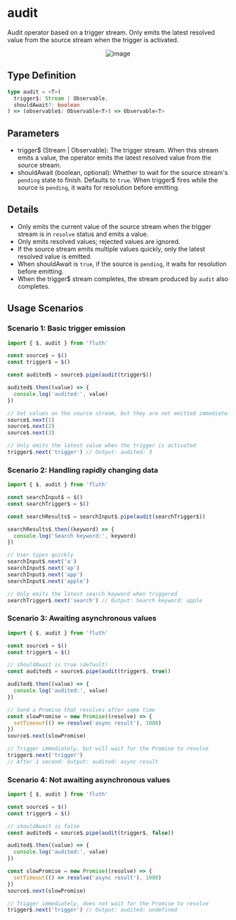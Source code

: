 # audit

Audit operator based on a trigger stream. Only emits the latest resolved value from the source stream when the trigger is activated.

<div style="display: flex; justify-content: center">
  <img src="/audit.drawio.svg" alt="image" >
</div>

## Type Definition

```typescript
type audit = <T>(
  trigger$: Stream | Observable,
  shouldAwait?: boolean
) => (observable$: Observable<T>) => Observable<T>
```

## Parameters

- trigger$ (Stream | Observable): The trigger stream. When this stream emits a value, the operator emits the latest resolved value from the source stream.
- shouldAwait (boolean, optional): Whether to wait for the source stream's `pending` state to finish. Defaults to `true`. When trigger$ fires while the source is `pending`, it waits for resolution before emitting.

## Details

- Only emits the current value of the source stream when the trigger stream is in `resolve` status and emits a value.
- Only emits resolved values; rejected values are ignored.
- If the source stream emits multiple values quickly, only the latest resolved value is emitted.
- When shouldAwait is `true`, if the source is `pending`, it waits for resolution before emitting.
- When the trigger$ stream completes, the stream produced by `audit` also completes.

## Usage Scenarios

### Scenario 1: Basic trigger emission

```typescript
import { $, audit } from 'fluth'

const source$ = $()
const trigger$ = $()

const audited$ = source$.pipe(audit(trigger$))

audited$.then((value) => {
  console.log('audited:', value)
})

// Set values on the source stream, but they are not emitted immediately
source$.next(1)
source$.next(2)
source$.next(3)

// Only emits the latest value when the trigger is activated
trigger$.next('trigger') // Output: audited: 3
```

### Scenario 2: Handling rapidly changing data

```typescript
import { $, audit } from 'fluth'

const searchInput$ = $()
const searchTrigger$ = $()

const searchResults$ = searchInput$.pipe(audit(searchTrigger$))

searchResults$.then((keyword) => {
  console.log('Search keyword:', keyword)
})

// User types quickly
searchInput$.next('a')
searchInput$.next('ap')
searchInput$.next('app')
searchInput$.next('apple')

// Only emits the latest search keyword when triggered
searchTrigger$.next('search') // Output: Search keyword: apple
```

### Scenario 3: Awaiting asynchronous values

```typescript
import { $, audit } from 'fluth'

const source$ = $()
const trigger$ = $()

// shouldAwait is true (default)
const audited$ = source$.pipe(audit(trigger$, true))

audited$.then((value) => {
  console.log('audited:', value)
})

// Send a Promise that resolves after some time
const slowPromise = new Promise((resolve) => {
  setTimeout(() => resolve('async result'), 1000)
})
source$.next(slowPromise)

// Trigger immediately, but will wait for the Promise to resolve
trigger$.next('trigger')
// After 1 second: Output: audited: async result
```

### Scenario 4: Not awaiting asynchronous values

```typescript
import { $, audit } from 'fluth'

const source$ = $()
const trigger$ = $()

// shouldAwait is false
const audited$ = source$.pipe(audit(trigger$, false))

audited$.then((value) => {
  console.log('audited:', value)
})

const slowPromise = new Promise((resolve) => {
  setTimeout(() => resolve('async result'), 1000)
})
source$.next(slowPromise)

// Trigger immediately, does not wait for the Promise to resolve
trigger$.next('trigger') // Output: audited: undefined
```
